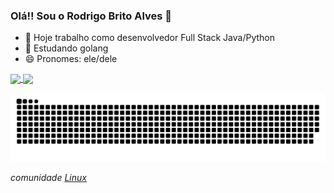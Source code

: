 ### Olá!! Sou o Rodrigo Brito Alves 👋

<!-- comentario -->

- 🔭 Hoje trabalho como desenvolvedor Full Stack Java/Python
- 🌱 Estudando golang
- 😄 Pronomes: ele/dele

<a href="https://github.com/anuraghazra/github-readme-stats">
  <img height=177 align="center" src="https://github-readme-stats.vercel.app/api?username=alvesrodrigobrito" />
</a>
<a href="https://github.com/anuraghazra/convoychat">
  <img height=177 align="center" src="https://github-readme-stats.vercel.app/api/top-langs?username=alvesrodrigobrito&layout=compact&langs_count=8&card_width=177" />
</a>

![snake animation](https://github.com/alvesrodrigobrito/alvesrodrigobrito/blob/output/github-contribution-grid-snake.svg)

_comunidade [Linux](https://www.vivaolinux.com.br/~roddy)_
